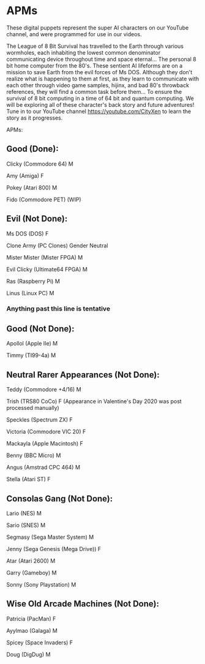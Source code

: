 # APMs

These digital puppets represent the super AI characters on our YouTube channel, and were programmed for use in our videos.

The League of 8 Bit Survival has travelled to the Earth through various wormholes, each inhabiting the lowest common denominator communicating device throughout time and space eternal... The personal 8 bit home computer from the 80's. These sentient AI lifeforms are on a mission to save Earth from the evil forces of Ms DOS. Although they don't realize what is happening to them at first, as they learn to communicate with each other through video game samples, hijinx, and bad 80's throwback references, they will find a common task before them... To ensure the survival of 8 bit computing in a time of 64 bit and quantum computing. We will be exploring all of these character's back story and future adventures! Tune in to our YouTube channel https://youtube.com/CityXen to learn the story as it progresses.

APMs:

## Good (Done):

Clicky (Commodore 64) M

Amy (Amiga) F

Pokey (Atari 800) M

Fido (Commodore PET) (WIP)

## Evil (Not Done):

Ms DOS (DOS) F

Clone Army (PC Clones) Gender Neutral

Mister Mister (Mister FPGA) M

Evil Clicky (Ultimate64 FPGA) M

Ras (Raspberry Pi) M

Linus (Linux PC) M

### Anything past this line is tentative

## Good (Not Done):

Apollol (Apple IIe) M

Timmy (TI99-4a) M

## Neutral Rarer Appearances (Not Done):

Teddy (Commodore +4/16) M

Trish (TRS80 CoCo) F (Appearance in Valentine's Day 2020 was post processed manually)

Speckles (Spectrum ZX) F

Victoria (Commodore VIC 20) F

Mackayla (Apple Macintosh) F

Benny (BBC Micro) M

Angus (Amstrad CPC 464) M

Stella (Atari ST) F

## Consolas Gang (Not Done):

Lario (NES) M

Sario (SNES) M

Segmasy (Sega Master System) M

Jenny (Sega Genesis (Mega Drive)) F

Atar (Atari 2600) M

Garry (Gameboy) M

Sonny (Sony Playstation) M

## Wise Old Arcade Machines (Not Done):

Patricia (PacMan) F

Ayylmao (Galaga) M

Spicey (Space Invaders) F

Doug (DigDug) M